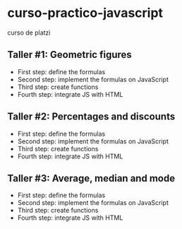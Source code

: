 # curso-practico-javascript
curso de platzi

## Taller #1: Geometric figures

- First step: define the formulas
- Second step: implement the formulas on JavaScript
- Third step: create functions
- Fourth step: integrate JS with HTML

## Taller #2: Percentages and discounts

- First step: define the formulas
- Second step: implement the formulas on JavaScript
- Third step: create functions
- Fourth step: integrate JS with HTML

## Taller #3: Average, median and mode

- First step: define the formulas
- Second step: implement the formulas on JavaScript
- Third step: create functions
- Fourth step: integrate JS with HTML
